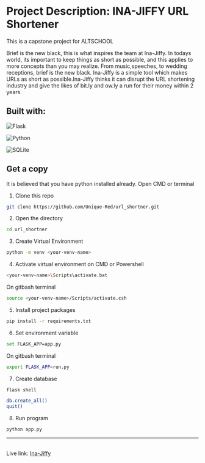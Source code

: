 # Project Description: INA-JIFFY URL Shortener

This is a capstone project for ALTSCHOOL

Brief is the new black, this is what inspires the team at Ina-Jiffy. In todays world, its important to keep things as short as possible, and this applies to more concepts than you may realize. From music,speeches, to wedding receptions, brief is the new black. Ina-Jiffy is a simple tool which makes URLs as short as possible.Ina-Jiffy thinks it can disrupt the URL shortening industry and give the likes of bit.ly and ow.ly a run for their money within 2 years.

## Built with:
![Flask](https://img.shields.io/badge/flask-%23000.svg?style=for-the-badge&logo=flask&logoColor=white)

![Python](https://img.shields.io/badge/python-3670A0?style=for-the-badge&logo=python&logoColor=ffdd54)

![SQLite](https://img.shields.io/badge/sqlite-%2307405e.svg?style=for-the-badge&logo=sqlite&logoColor=white)

## Get a copy
It is believed that you have python installed already. Open CMD or terminal
1. Clone this repo
```sh
git clone https://github.com/Unique-Red/url_shortner.git
```
2. Open the directory
```sh
cd url_shortner
```
3. Create Virtual Environment
```sh
python -m venv <your-venv-name>
```
4. Activate virtual environment on CMD or Powershell
```sh
<your-venv-name>\Scripts\activate.bat
```
On gitbash terminal
```sh
source <your-venv-name>/Scripts/activate.csh
```
5. Install project packages
```sh
pip install -r requirements.txt
```
6. Set environment variable
```sh
set FLASK_APP=app.py
```
On gitbash terminal
```sh
export FLASK_APP=run.py
```
7. Create database
```sh
flask shell
```
```sh
db.create_all()
quit()
```
8. Run program
```sh
python app.py
```
<hr>


<br/>
Live link: <a href="https://ina-jiffy-app.onrender.com/">Ina-Jiffy</a>
